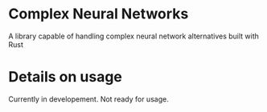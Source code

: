 # Complex Neural Networks
A library capable of handling complex neural network alternatives built with Rust


# Details on usage
Currently in developement. Not ready for usage.
